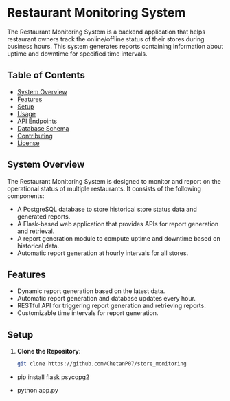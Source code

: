 # Restaurant Monitoring System

The Restaurant Monitoring System is a backend application that helps restaurant owners track the online/offline status of their stores during business hours. This system generates reports containing information about uptime and downtime for specified time intervals.

## Table of Contents
- [System Overview](#system-overview)
- [Features](#features)
- [Setup](#setup)
- [Usage](#usage)
- [API Endpoints](#api-endpoints)
- [Database Schema](#database-schema)
- [Contributing](#contributing)
- [License](#license)

## System Overview

The Restaurant Monitoring System is designed to monitor and report on the operational status of multiple restaurants. It consists of the following components:

- A PostgreSQL database to store historical store status data and generated reports.
- A Flask-based web application that provides APIs for report generation and retrieval.
- A report generation module to compute uptime and downtime based on historical data.
- Automatic report generation at hourly intervals for all stores.

## Features

- Dynamic report generation based on the latest data.
- Automatic report generation and database updates every hour.
- RESTful API for triggering report generation and retrieving reports.
- Customizable time intervals for report generation.

## Setup

1. **Clone the Repository**:

   ```sh
   git clone https://github.com/ChetanP07/store_monitoring

- pip install flask psycopg2

- python app.py
